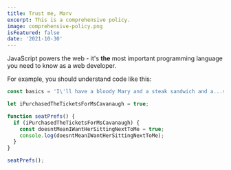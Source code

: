 ```yaml
---
title: Trust me, Marv
excerpt: This is a comprehensive policy.
image: comprehensive-policy.png
isFeatured: false
date: '2021-10-30'
---
```


JavaScript powers the web - it's **the** most important programming language you need to know as a web developer.

For example, you should understand code like this:

```js
const basics = 'I\'ll have a bloody Mary and a steak sandwich and a...steak sandwich.';

let iPurchasedTheTicketsForMsCavanaugh = true;

function seatPrefs() {
  if (iPurchasedTheTicketsForMsCavanaugh) {
    const doesntMeanIWantHerSittingNextToMe = true;
    console.log(doesntMeanIWantHerSittingNextToMe);
  }
}

seatPrefs();
```

